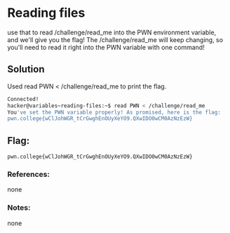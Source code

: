 # Reading files
use that to read /challenge/read_me into the PWN environment variable, and we'll give you the flag! The /challenge/read_me will keep changing, so you'll need to read it right into the PWN variable with one command!

## Solution
Used read PWN < /challenge/read_me to print the flag.

```sh
Connected!
hacker@variables~reading-files:~$ read PWN < /challenge/read_me
You've set the PWN variable properly! As promised, here is the flag:
pwn.college{wClJohWGR_tCrGwghEnOUyXeYO9.QXwIDO0wCM0AzNzEzW}
```

## Flag: 

```
pwn.college{wClJohWGR_tCrGwghEnOUyXeYO9.QXwIDO0wCM0AzNzEzW}
```

### References:
none

### Notes:
none
